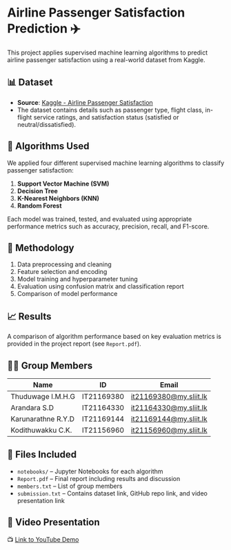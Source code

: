 # Airline Passenger Satisfaction Prediction ✈️

This project applies supervised machine learning algorithms to predict airline passenger satisfaction using a real-world dataset from Kaggle.

## 📊 Dataset

- **Source**: [Kaggle - Airline Passenger Satisfaction](https://www.kaggle.com/datasets/teejmahal20/airline-passenger-satisfaction)
- The dataset contains details such as passenger type, flight class, in-flight service ratings, and satisfaction status (satisfied or neutral/dissatisfied).

## 🧠 Algorithms Used

We applied four different supervised machine learning algorithms to classify passenger satisfaction:

1. **Support Vector Machine (SVM)**
2. **Decision Tree**
3. **K-Nearest Neighbors (KNN)**
4. **Random Forest**

Each model was trained, tested, and evaluated using appropriate performance metrics such as accuracy, precision, recall, and F1-score.

## 🧪 Methodology

1. Data preprocessing and cleaning
2. Feature selection and encoding
3. Model training and hyperparameter tuning
4. Evaluation using confusion matrix and classification report
5. Comparison of model performance

## 📈 Results

A comparison of algorithm performance based on key evaluation metrics is provided in the project report (see `Report.pdf`).

## 👨‍💻 Group Members

| Name | ID | Email |
|------|----|-------|
| Thuduwage I.M.H.G | IT21169380 | it21169380@my.sliit.lk |
| Arandara S.D | IT21164330 | it21164330@my.sliit.lk |
| Karunarathne R.Y.D | IT21169144 | it21169144@my.sliit.lk |
| Kodithuwakku C.K. | IT21156960 | it21156960@my.sliit.lk |

## 📎 Files Included

- `notebooks/` – Jupyter Notebooks for each algorithm
- `Report.pdf` – Final report including results and discussion
- `members.txt` – List of group members
- `submission.txt` – Contains dataset link, GitHub repo link, and video presentation link

## 🎥 Video Presentation

📺 [Link to YouTube Demo](https://www.youtube.com/watch?v=RN-IB4sqMUl)
